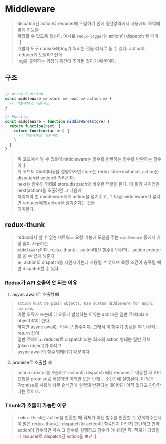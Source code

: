 # Middleware
> dispatch된 action이 reducer에 도달하기 전에 중간영역에서 사용자의 목적에 맞게 기능을  
> 확장할 수 있도록 돕는다. 예시로 `redux-logger`는 action이 dispatch 될 때마다  
> 개발자 도구 console에 log가 찍히는 것을 예시로 들 수 있다. action이 reducer에 도달하기전에  
> log를 출력하는 과정이 중간에 추가된 것이기 때문이다.

## 구조
```js

// Arrow Function
const middleWare => store => next => action => {
  // 미들웨어의 기본구조
}

// Function
const middleWare = function middleWare(store) {
  return function(next) {
    return function(action) {
      // 미들웨어의 기본구조
    }
  }
}
```
> 위 코드에서 알 수 있듯이 middleware는 함수를 반환하는 함수를 반환하는 함수이다.  
> 위 코드의 파라미터들을 설명하자면 store는 redux store instance, action은 dispatch된 action을 가리킨다.  
> next는 함수의 형태로 store.dispatch와 비슷한 역할을 한다. 이 둘의 차이점은 next(action)을 호출하면 그 다음에  
> 처리해야 할 middleware에게 action을 넘겨주고, 그 다음 middleware가 없다면 reducer에게 action을 넘겨준다는 것을  
> 의미한다.

## redux-thunk
> redux에서 할 수 없는 네트워크 요청 기능에 도움을 주는 `middleware` 중에서 가장 많이 사용하는  
> `middleware`이다. redux-thunk는 action대신 함수를 반환하는 action creator를 쓸 수 있게 해준다.  
> 또, action의 dispatch를 지연시키는데 사용될 수 있으며 특정 조건이 충족될 때만 dispatch할 수 있다.

### Redux가 API 호출이 안 되는 이유
1. async await로 호출할 때
> `action must be plain objects. Use custom middleware for async actions`.  
> 이런 오류가 뜨는데 이 오류가 발생하는 이유는 action은 일반 객체(plain object)여야 한다.  
> 하지만 async await는 아주 큰 함수이다. 그래서 이 함수가 종료된 후 반환되는 return 값이  
> 일반 객체이고 reducer로 dispatch 되는 최초의 action 형태는 일반 객체(plain object)가 아니고  
> async await의 함수 형태이기 때문이다.

2. promise로 호출할 때
> action creator를 호출하고 action이 dispatch 되어 reducer로 이동할 때 API요청을 promise로 작성하면
> 이러한 모든 단계는 순신간에 실행된다. 이 말은 Promise를 사용해 너무 순식간에 실행돼 반환되는 데이터가
> 아직 없다고 판단한다는 것이다.

### Thunk가 호출이 가능한 이유
> `redux-thunk`는 action을 반환할 때 객체가 아닌 함수를 반환할 수 있게해주는데 이 말은 redux-thunk는
> dispatch 된 action이 함수인지 아닌지 판단하고 만약 action이 함수라면 계속 그 함수를 실행하고 함수가 아니라면
> 즉, 객체가 되었을 때 reducer로 dispatch된 action을 보낸다.

